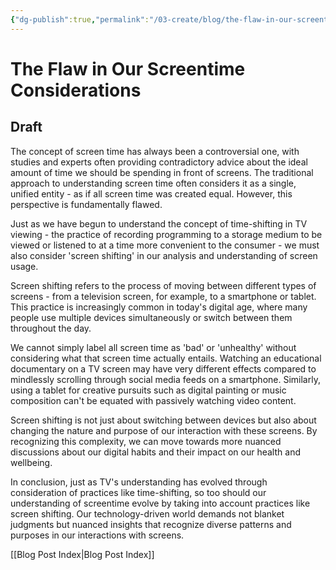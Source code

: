 ```yaml
---
{"dg-publish":true,"permalink":"/03-create/blog/the-flaw-in-our-screentime-considerations/","tags":["screentime"]}
---
```



# The Flaw in Our Screentime Considerations

## Draft

The concept of screen time has always been a controversial one, with studies and experts often providing contradictory advice about the ideal amount of time we should be spending in front of screens. The traditional approach to understanding screen time often considers it as a single, unified entity - as if all screen time was created equal. However, this perspective is fundamentally flawed.

Just as we have begun to understand the concept of time-shifting in TV viewing - the practice of recording programming to a storage medium to be viewed or listened to at a time more convenient to the consumer - we must also consider 'screen shifting' in our analysis and understanding of screen usage. 

Screen shifting refers to the process of moving between different types of screens - from a television screen, for example, to a smartphone or tablet. This practice is increasingly common in today's digital age, where many people use multiple devices simultaneously or switch between them throughout the day.

We cannot simply label all screen time as 'bad' or 'unhealthy' without considering what that screen time actually entails. Watching an educational documentary on a TV screen may have very different effects compared to mindlessly scrolling through social media feeds on a smartphone. Similarly, using a tablet for creative pursuits such as digital painting or music composition can't be equated with passively watching video content.

Screen shifting is not just about switching between devices but also about changing the nature and purpose of our interaction with these screens. By recognizing this complexity, we can move towards more nuanced discussions about our digital habits and their impact on our health and wellbeing.

In conclusion, just as TV's understanding has evolved through consideration of practices like time-shifting, so too should our understanding of screentime evolve by taking into account practices like screen shifting. Our technology-driven world demands not blanket judgments but nuanced insights that recognize diverse patterns and purposes in our interactions with screens.


[[Blog Post Index\|Blog Post Index]]

